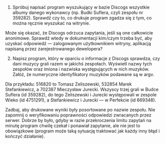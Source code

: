 1. Spróbuj napisać program wyszukujący w bazie Discogs wszystkie albumy danego wykonawcy (np. Budki Suflera, czyli zespołu nr 359282). Sprawdź czy to, co drukuje program zgadza się z tym, co można ręcznie wyszukać na witrynie.

Może się okazać, że Discogs odrzuca zapytania, jeśli są one całkowicie anonimowe. Sprawdź wtedy w dokumentacji kim /czym trzeba być, aby uzyskać odpowiedź — zalogowanym użytkownikiem witryny, aplikacją napisaną przez zarejestrowanego dewelopera?

2. Napisz program, który w oparciu o informacje z Discogs sprawdza, czy dani muzycy grali razem w jakichś zespołach. Wyświetl nazwy tych zespołów oraz imiona i nazwiska występujących w nich muzyków. Załóż, że numeryczne identyfikatory muzyków podawane są w argv.

Dla przykładu: 516820 to Tomasz Zeliszewski, 532854 Marek Stefankiewicz, a 702387 Mieczysław Jurecki. Wszyscy trzej grali w Budce Suflera (id 359282), do tego Zeliszewski i Jurecki występowali w zespole Wieko (id 4751291), a Stefankiewicz i Jurecki — w Perfekcie (id 669348).

Zadbaj, aby drukowane wyniki były posortowane po nazwie zespołu. Nie zapomnij o weryfikowaniu poprawności odpowiedzi zwracanych przez serwer. Dobrze by było, gdyby w razie przekroczenia limitu zapytań na minutę program chwilę czekał i ponawiał zapytanie, ale nie jest to obowiązkowe (program może taką sytuację traktować jak każdy inny błąd i kończyć działanie).